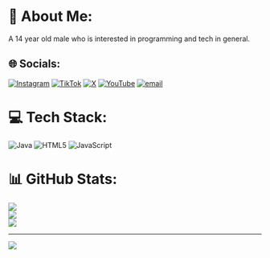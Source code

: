 # 💫 About Me:
A 14 year old male who is interested in programming and tech in general.


## 🌐 Socials:
[![Instagram](https://img.shields.io/badge/Instagram-%23E4405F.svg?logo=Instagram&logoColor=white)](https://instagram.com/_vzhqz) [![TikTok](https://img.shields.io/badge/TikTok-%23000000.svg?logo=TikTok&logoColor=white)](https://tiktok.com/@vzhqz) [![X](https://img.shields.io/badge/X-black.svg?logo=X&logoColor=white)](https://x.com/vzhqz01) [![YouTube](https://img.shields.io/badge/YouTube-%23FF0000.svg?logo=YouTube&logoColor=white)](https://youtube.com/@vzhqz) [![email](https://img.shields.io/badge/Email-D14836?logo=gmail&logoColor=white)](mailto:hagebd53@gmail.com) 

# 💻 Tech Stack:
![Java](https://img.shields.io/badge/java-%23ED8B00.svg?style=for-the-badge&logo=openjdk&logoColor=white) ![HTML5](https://img.shields.io/badge/html5-%23E34F26.svg?style=for-the-badge&logo=html5&logoColor=white) ![JavaScript](https://img.shields.io/badge/javascript-%23323330.svg?style=for-the-badge&logo=javascript&logoColor=%23F7DF1E)
# 📊 GitHub Stats:
![](https://github-readme-stats.vercel.app/api?username=vzhqz&theme=dark&hide_border=false&include_all_commits=true&count_private=true)<br/>
![](https://github-readme-streak-stats.herokuapp.com/?user=vzhqz&theme=dark&hide_border=false)<br/>
![](https://github-readme-stats.vercel.app/api/top-langs/?username=vzhqz&theme=dark&hide_border=false&include_all_commits=true&count_private=true&layout=compact)

---
[![](https://visitcount.itsvg.in/api?id=vzhqz&icon=0&color=0)](https://visitcount.itsvg.in)

<!-- Proudly created with GPRM ( https://gprm.itsvg.in ) -->